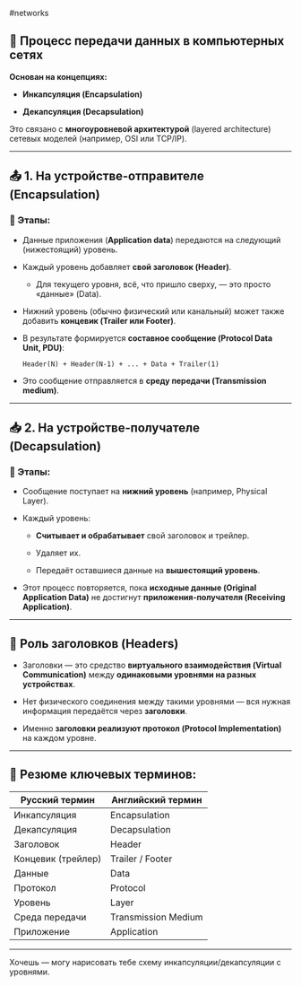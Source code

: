 #networks 
## 🧭 Процесс передачи данных в компьютерных сетях

**Основан на концепциях:**

- **Инкапсуляция (Encapsulation)**
    
- **Декапсуляция (Decapsulation)**
    

Это связано с **многоуровневой архитектурой** (layered architecture) сетевых моделей (например, OSI или TCP/IP).

---

## 📤 1. На устройстве-отправителе (Encapsulation)

### 🔄 Этапы:

- Данные приложения (**Application data**) передаются на следующий (нижестоящий) уровень.
    
- Каждый уровень добавляет **свой заголовок (Header)**.
    
    - Для текущего уровня, всё, что пришло сверху, — это просто «данные» (Data).
        
- Нижний уровень (обычно физический или канальный) может также добавить **концевик (Trailer или Footer)**.
    
- В результате формируется **составное сообщение (Protocol Data Unit, PDU)**:
    
    ```
    Header(N) + Header(N-1) + ... + Data + Trailer(1)
    ```
    
- Это сообщение отправляется в **среду передачи (Transmission medium)**.
    

---

## 📥 2. На устройстве-получателе (Decapsulation)

### 🔄 Этапы:

- Сообщение поступает на **нижний уровень** (например, Physical Layer).
    
- Каждый уровень:
    
    - **Считывает и обрабатывает** свой заголовок и трейлер.
        
    - Удаляет их.
        
    - Передаёт оставшиеся данные на **вышестоящий уровень**.
        
- Этот процесс повторяется, пока **исходные данные (Original Application Data)** не достигнут **приложения-получателя (Receiving Application)**.
    

---

## 🎯 Роль заголовков (Headers)

- Заголовки — это средство **виртуального взаимодействия (Virtual Communication)** между **одинаковыми уровнями на разных устройствах**.
    
- Нет физического соединения между такими уровнями — вся нужная информация передаётся через **заголовки**.
    
- Именно **заголовки реализуют протокол (Protocol Implementation)** на каждом уровне.
    

---

## 📌 Резюме ключевых терминов:

| Русский термин     | Английский термин   |
| ------------------ | ------------------- |
| Инкапсуляция       | Encapsulation       |
| Декапсуляция       | Decapsulation       |
| Заголовок          | Header              |
| Концевик (трейлер) | Trailer / Footer    |
| Данные             | Data                |
| Протокол           | Protocol            |
| Уровень            | Layer               |
| Среда передачи     | Transmission Medium |
| Приложение         | Application         |

---

Хочешь — могу нарисовать тебе схему инкапсуляции/декапсуляции с уровнями.